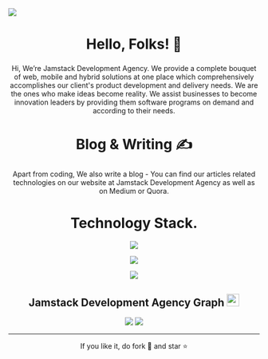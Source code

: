 <img src="https://github.com/user-attachments/assets/a202be1e-0a20-47c8-8117-85f7e5159549">

<h1 align="center">Hello, Folks! 👋</h1>

###

<p align="center">Hi, We’re Jamstack Development Agency. We provide a complete bouquet of web, mobile and hybrid solutions at one place which comprehensively accomplishes our client's product development and delivery needs. We are the ones who make ideas become reality. We assist businesses to become innovation leaders by providing them software programs on demand and according to their needs.</p>

###

<h1 align="center">Blog & Writing ✍️</h1>

###

<p align="center">Apart from coding, We also write a blog - You can find our articles related technologies on our website at Jamstack Development Agency as well as on Medium or Quora.</p>

###

###

<h1 align="center">
  Technology Stack.
</h1>
<p align="center">
<img src="https://github.com/user-attachments/assets/51d1c18d-d82a-49fa-89ff-f8e83f7ffee7">
</p>
<p align="center">
<img src="https://github.com/user-attachments/assets/58663bb4-9473-46e5-800b-4ecb2b006470">
</p>
<p align="center">
<img src="https://github.com/user-attachments/assets/d6d4ee8c-4db9-4186-9904-9cf27645348a">
</p>

<h2 align="center">
  Jamstack Development Agency Graph <img src="https://media.giphy.com/media/xUA7aZeLE2e0P7Znz2/giphy.gif" width="25">
</h2>
<p align = "center">
  <img  src = "https://github-readme-stats.vercel.app/api?username=jamstacky-agency-in&show_icons=true&theme=radical&line_height=27">
  <img src = "https://github-readme-stats.vercel.app/api/top-langs/?username=jamstacky-agency-in&hide=shaderlab,kotlin,hlsl&theme=radical">
</p>
<hr>

<p align="center">If you like it, do fork 🍴 and star ⭐</p>
